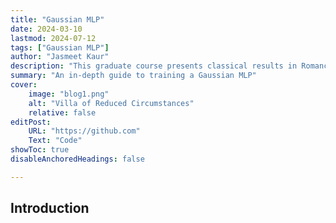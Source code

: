 ```yaml
---
title: "Gaussian MLP"
date: 2024-03-10
lastmod: 2024-07-12
tags: ["Gaussian MLP"]
author: "Jasmeet Kaur"
description: "This graduate course presents classical results in Romance philology." 
summary: "An in-depth guide to training a Gaussian MLP" 
cover:
    image: "blog1.png"
    alt: "Villa of Reduced Circumstances"
    relative: false
editPost:
    URL: "https://github.com"
    Text: "Code"
showToc: true
disableAnchoredHeadings: false

---
```


## Introduction


